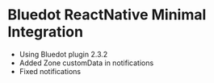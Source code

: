 # Bluedot ReactNative Minimal Integration

- Using Bluedot plugin 2.3.2
- Added Zone customData in notifications
- Fixed notifications
